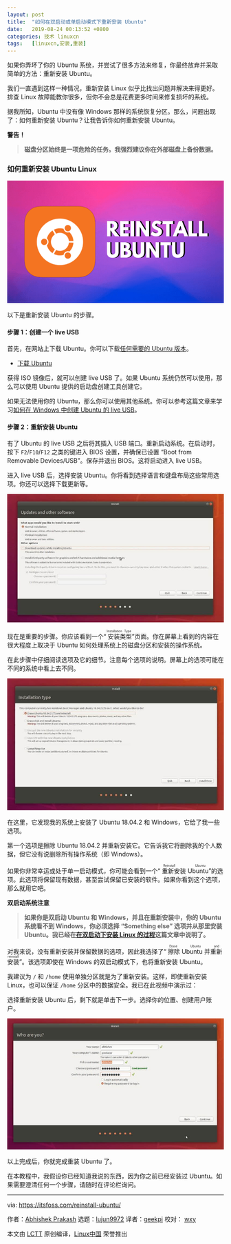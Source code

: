 ```yaml
---
layout: post
title:	"如何在双启动或单启动模式下重新安装 Ubuntu"
date:	2019-08-24 00:13:52 +0800 
categories:	技术 linuxcn 
tags:	[linuxcn,安装,重装]
---
```



如果你弄坏了你的 Ubuntu 系统，并尝试了很多方法来修复，你最终放弃并采取简单的方法：重新安装 Ubuntu。


我们一直遇到这样一种情况，重新安装 Linux 似乎比找出问题并解决来得更好。排查 Linux 故障能教你很多，但你不会总是花费更多时间来修复损坏的系统。


据我所知，Ubuntu 中没有像 Windows 那样的系统恢复分区。那么，问题出现了：如何重新安装 Ubuntu？让我告诉你如何重新安装 Ubuntu。


**警告！**



> 
> **磁盘分区始终是一项危险的任务。我强烈建议你在外部磁盘上备份数据。**
> 
> 
> 


### 如何重新安装 Ubuntu Linux


![](/Asserts/Images/album/201908/24/001357a82dgz52m72nd3dr.png)


以下是重新安装 Ubuntu 的步骤。


#### 步骤 1：创建一个 live USB


首先，在网站上下载 Ubuntu。你可以下载[任何需要的 Ubuntu 版本](https://itsfoss.com/which-ubuntu-install/)。


* [下载 Ubuntu](https://ubuntu.com/download/desktop)


获得 ISO 镜像后，就可以创建 live USB 了。如果 Ubuntu 系统仍然可以使用，那么可以使用 Ubuntu 提供的启动盘创建工具创建它。


如果无法使用你的 Ubuntu，那么你可以使用其他系统。你可以参考这篇文章来学习[如何在 Windows 中创建 Ubuntu 的 live USB](https://itsfoss.com/create-live-usb-of-ubuntu-in-windows/)。


#### 步骤 2：重新安装 Ubuntu


有了 Ubuntu 的 live USB 之后将其插入 USB 端口。重新启动系统。在启动时，按下 `F2`/`F10`/`F12` 之类的键进入 BIOS 设置，并确保已设置 “Boot from Removable Devices/USB”。保存并退出 BIOS。这将启动进入 live USB。


进入 live USB 后，选择安装 Ubuntu。你将看到选择语言和键盘布局这些常用选项。你还可以选择下载更新等。


![Go ahead with regular installation option](/Asserts/Images/album/201908/24/001359idperyvxxh9esrse.jpg)


现在是重要的步骤。你应该看到一个“<ruby> 安装类型 <rt>  Installation Type </rt></ruby>”页面。你在屏幕上看到的内容在很大程度上取决于 Ubuntu 如何处理系统上的磁盘分区和安装的操作系统。


在此步骤中仔细阅读选项及它的细节。注意每个选项的说明。屏幕上的选项可能在不同的系统中看上去不同。


![Reinstall Ubuntu option in dual boot mode](/Asserts/Images/album/201908/24/001402whrn5sqrz1uld0ql.jpg)


在这里，它发现我的系统上安装了 Ubuntu 18.04.2 和 Windows，它给了我一些选项。


第一个选项是擦除 Ubuntu 18.04.2 并重新安装它。它告诉我它将删除我的个人数据，但它没有说删除所有操作系统（即 Windows）。


如果你非常幸运或处于单一启动模式，你可能会看到一个“<ruby> 重新安装 Ubuntu <rt>  Reinstall Ubuntu </rt></ruby>”的选项。此选项将保留现有数据，甚至尝试保留已安装的软件。如果你看到这个选项，那么就用它吧。


**双启动系统注意**



> 
> **如果你是双启动 Ubuntu 和 Windows，并且在重新安装中，你的 Ubuntu 系统看不到 Windows，你必须选择 “Something else” 选项并从那里安装 Ubuntu。我已经在[在双启动下安装 Linux 的过程](https://itsfoss.com/replace-linux-from-dual-boot/)这篇文章中说明了。**
> 
> 
> 


对我来说，没有重新安装并保留数据的选项，因此我选择了“<ruby> 擦除 Ubuntu 并重新安装 <rt>  Erase Ubuntu and reinstall </rt></ruby>”。该选项即使在 Windows 的双启动模式下，也将重新安装 Ubuntu。


我建议为 `/` 和 `/home` 使用单独分区就是为了重新安装。这样，即使重新安装 Linux，也可以保证 `/home` 分区中的数据安全。我已在此视频中演示过：


选择重新安装 Ubuntu 后，剩下就是单击下一步。选择你的位置、创建用户账户。


![Just go on with the installation options](/Asserts/Images/album/201908/24/001403rjut55ti8582j621.jpg)


以上完成后，你就完成重装 Ubuntu 了。


在本教程中，我假设你已经知道我说的东西，因为你之前已经安装过 Ubuntu。如果需要澄清任何一个步骤，请随时在评论栏询问。




---


via: <https://itsfoss.com/reinstall-ubuntu/>


作者：[Abhishek Prakash](https://itsfoss.com/author/abhishek/) 选题：[lujun9972](https://github.com/lujun9972) 译者：[geekpi](https://github.com/geekpi) 校对： [wxy](https://github.com/wxy)


本文由 [LCTT](https://github.com/LCTT/TranslateProject) 原创编译，[Linux中国](https://linux.cn/) 荣誉推出

